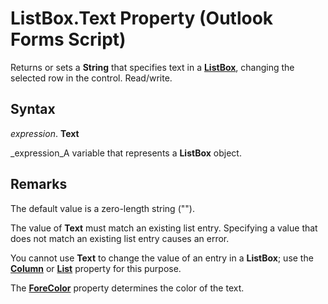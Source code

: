 
# ListBox.Text Property (Outlook Forms Script)

Returns or sets a  **String** that specifies text in a **[ListBox](f56ba480-f8fe-6d12-265e-3b0a9838af97.md)**, changing the selected row in the control. Read/write.


## Syntax

 _expression_. **Text**

 _expression_A variable that represents a  **ListBox** object.


## Remarks

The default value is a zero-length string ("").

The value of  **Text** must match an existing list entry. Specifying a value that does not match an existing list entry causes an error.

You cannot use  **Text** to change the value of an entry in a **ListBox**; use the  **[Column](9ad2c048-28f2-78d9-2f9d-b90c15f7967e.md)** or **[List](3eb66479-c7d2-13d7-ebd3-1a09eb136dbe.md)** property for this purpose.

The  **[ForeColor](5077b41b-5403-9644-2fa0-84397043693b.md)** property determines the color of the text.

